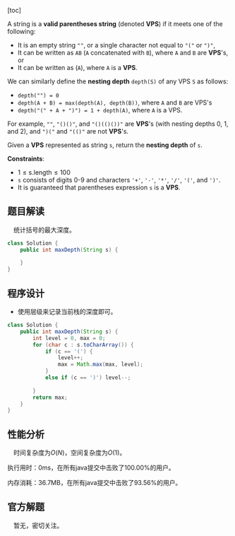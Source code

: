 [toc]

A string is a **valid parentheses string** (denoted **VPS**) if it meets one of the following:

* It is an empty string `""`, or a single character not equal to `"("` or `")"`,
* It can be written as `AB` (`A` concatenated with `B`), where `A` and `B` are **VPS**'s, or
* It can be written as (`A`), where `A` is a **VPS**.

We can similarly define the **nesting depth** `depth(S)` of any VPS `S` as follows:

* `depth("") = 0`
* `depth(A + B) = max(depth(A), depth(B))`, where `A` and `B` are VPS's
* `depth("(" + A + ")") = 1 + depth(A)`, where `A` is a VPS.

For example, `""`, `"()()"`, and `"()(()())"` are **VPS**'s (with nesting depths 0, 1, and 2), and `")("` and `"(()"` are not **VPS**'s.

Given a **VPS** represented as string `s`, return the **nesting depth** of `s`.

 

**Constraints**:

* $1 \le \text{s.length} \le 100$
* `s` consists of digits 0-9 and characters `'+'`, `'-'`, `'*'`, `'/'`, `'('`, and `')'`.
* It is guaranteed that parentheses expression `s` is a **VPS**.



## 题目解读

&emsp;统计括号的最大深度。

```java
class Solution {
    public int maxDepth(String s) {
        
    }
}
```

## 程序设计

* 使用层级来记录当前栈的深度即可。

```java
class Solution {
    public int maxDepth(String s) {
        int level = 0, max = 0;
        for (char c : s.toCharArray()) {
            if (c == '(') {
                level++;
                max = Math.max(max, level);
            }
            else if (c == ')') level--;
            
        }
        return max;
    }
}
```

## 性能分析

&emsp;时间复杂度为$O(N)$，空间复杂度为$O(1)$。

执行用时：0ms，在所有java提交中击败了100.00%的用户。

内存消耗：36.7MB，在所有java提交中击败了93.56%的用户。

## 官方解题

&emsp;暂无，密切关注。